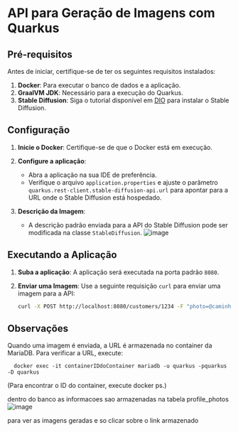 # API para Geração de Imagens com Quarkus

## Pré-requisitos

Antes de iniciar, certifique-se de ter os seguintes requisitos instalados:

1. **Docker**: Para executar o banco de dados e a aplicação.
2. **GraalVM JDK**: Necessário para a execução do Quarkus.
3. **Stable Diffusion**: Siga o tutorial disponível em [DIO](https://www.dio.me/articles/inteligencia-artificial-generativa-com-modelos-de-difusao-stable-diffusion) para instalar o Stable Diffusion.

## Configuração

1. **Inicie o Docker**: Certifique-se de que o Docker está em execução.

2. **Configure a aplicação**:
   - Abra a aplicação na sua IDE de preferência.
   - Verifique o arquivo `application.properties` e ajuste o parâmetro `quarkus.rest-client.stable-diffusion-api.url` para apontar para a URL onde o Stable Diffusion está hospedado.

3. **Descrição da Imagem**:
   - A descrição padrão enviada para a API do Stable Diffusion pode ser modificada na classe `StableDiffusion`.
     ![image](https://github.com/user-attachments/assets/198d76ee-2802-4d77-9472-fcdc4eb375a3)

## Executando a Aplicação

1. **Suba a aplicação**: A aplicação será executada na porta padrão `8080`.

2. **Enviar uma Imagem**:
   Use a seguinte requisição `curl` para enviar uma imagem para a API:
   ```bash
   curl -X POST http://localhost:8080/customers/1234 -F "photo=@caminho-da-imagem"

## Observações
 
Quando uma imagem é enviada, a URL é armazenada no container da MariaDB. Para verificar a URL, execute:

      docker exec -it containerIDdoContainer mariadb -u quarkus -pquarkus -D quarkus
(Para encontrar o ID do container, execute docker ps.)

dentro do banco as informacoes sao armazenadas na tabela profile_photos
![image](https://github.com/user-attachments/assets/6149b3c9-4873-489a-b199-3b89e7354d4b)

para ver as imagens geradas e so clicar sobre o link armazenado


